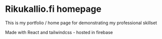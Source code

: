 # Rikukallio.fi homepage

This is my portfolio / home page for demonstrating my professional skillset

Made with React and tailwindcss - hosted in firebase
